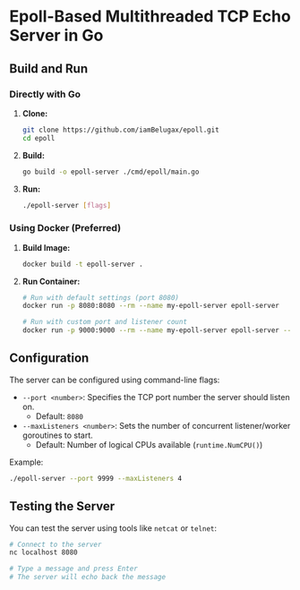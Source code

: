 # Epoll-Based Multithreaded TCP Echo Server in Go

## Build and Run

### Directly with Go

1.  **Clone:**

    ```bash
    git clone https://github.com/iamBelugax/epoll.git
    cd epoll
    ```

2.  **Build:**

    ```bash
    go build -o epoll-server ./cmd/epoll/main.go
    ```

3.  **Run:**
    ```bash
    ./epoll-server [flags]
    ```

### Using Docker (Preferred)

1.  **Build Image:**

    ```bash
    docker build -t epoll-server .
    ```

2.  **Run Container:**

    ```bash
    # Run with default settings (port 8080)
    docker run -p 8080:8080 --rm --name my-epoll-server epoll-server

    # Run with custom port and listener count
    docker run -p 9000:9000 --rm --name my-epoll-server epoll-server --port 9000 --maxListeners 16
    ```

## Configuration

The server can be configured using command-line flags:

- `--port <number>`: Specifies the TCP port number the server should listen on.
  - Default: `8080`
- `--maxListeners <number>`: Sets the number of concurrent listener/worker
  goroutines to start.
  - Default: Number of logical CPUs available (`runtime.NumCPU()`)

Example:

```bash
./epoll-server --port 9999 --maxListeners 4
```

## Testing the Server

You can test the server using tools like `netcat` or `telnet`:

```bash
# Connect to the server
nc localhost 8080

# Type a message and press Enter
# The server will echo back the message
```
